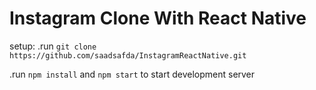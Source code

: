 # Instagram Clone With React Native

setup: 
  .run `git clone https://github.com/saadsafda/InstagramReactNative.git`
  
  .run `npm install` and `npm start` to start development server
